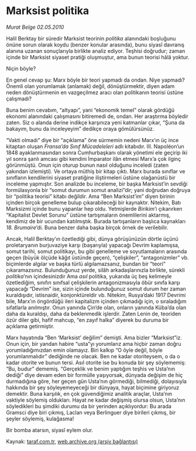# Marksist politika

*Murat Belge  02.05.2010*

<div class="yazi"><p>Halil Berktay bir süredir Marksist teorinin <i>politika</i> alanındaki boşluğunu önüne sorun olarak koydu (benzer konular arasında), bunu siyasî davranış alanına uzanan sonuçlarıyla birlikte analiz ediyor. Teşhisi doğrudur; zaman içinde bir Marksist siyaset pratiği oluşmuştur, ama bunun teorisi hâlâ yoktur.</p>
<p>Niçin böyle?</p>
<p>En genel cevap şu: Marx böyle bir teori yapmadı da ondan. Niye yapmadı? Önemli olan yorumlamak (anlamak) değil, dönüştürmektir, diyen adam neden dönüştürmenin en vazgeçilmez aracı olan politikanın teorisi üstüne çalışmadı?</p>
<p>Buna benim cevabım, “altyapı”, yani “ekonomik temel” olarak gördüğü ekonomi alanındaki çalışmasını bitiremedi de, ondan. Her araştırma böyledir zaten. Siz o alanda derine indikçe karşınıza yeni katmanlar çıkar, “Şuna da bakayım, bunu da inceleyeyim” dedikçe oraya gömülürsünüz.</p>
<p>“Vakti olmadı” diye bir “açıklama” öne sürmemin nedeni Marx’ın üç ince kitaptan oluşan <i>Fransa’da Sınıf Mücadeleleri</i> adlı kitabıdır. III. Napoléon’un 1848 ayaklanmasından sonra Cumhurbaşkanı olarak yönetimi ele geçirip iki yıl sonra şanlı amcası gibi kendini İmparator ilân etmesi Marx’a çok ilginç görünmüştü. Onun için oturup bunun nasıl olduğunu inceledi (zaten yakından izlemişti). Ve ortaya müthiş bir kitap çıktı. Marx burada sınıflar ve sınıfların kendilerini siyaset pratiğine iliştirmeleri üstüne olağanüstü bir inceleme yapmıştır. Son analizde bu inceleme, bir başka Marksist’in sevdiği formülasyonla bir “somut durumun somut analizi”dir; yani doğrudan doğruya bir “politika teorisi” kitabı değildir. Ama “Ben Marksist’im” diyen birinin içinden birçok genelleme bulup çıkarabileceği bir kaynaktır. Nitekim, Batı Marksizmi içinde bunu yapanlar hep oldu. Yetmişlerde <i>Birikim</i>’i çıkarırken “Kapitalist Devlet Sorunu” üstüne tartışmaların önemlilerini aktarmış, kendimiz de bir ucundan katılmıştık. Burada tartışanların başlıca kaynakları <i>18. Brumaire</i>’di. Buna benzer daha başka birçok örnek de verilebilir. </p>
<p>Ancak, Halil Berktay’ın özetlediği gibi, dünya görüşünüzün dörtle üçünü proletaryanın burjuvaziye karşı (başarıyla) yapacağı Devrim kaplamışsa, somut tarihi, somut politikayı, bu gibi genelleme ve soyutlamaların arasında geçen (büyük ölçüde kâğıt üstünde geçen), “çelişkiler”, “antagonizmler” vb. biçimlerde algılar ve başka türlü algılamazsanız, bundan bir “teori” çıkaramazsınız. Bulunduğunuz yerde, silâh arkadaşlarınızla birlikte, sürekli <i>politika</i>’nın içindesinizdir Ama <i>asıl </i>politika, yukarıda üç beş kelimeyle özetlediğim, sınıfın sınıfsal çelişkilerin antagonizmasıyla öbür sınıfa karşı yapacağı “Devrim” ise, sizin içinde bulunduğunuz somut durum her zaman kuraldışıdır, istisnaidir, konjonktüreldir vb. Nitekim, Rusya’daki 1917 Devrimi bile, Marx’ın öngördüğü ileri kapitalizm içinden çıkmadığı için, o sıraladığım sıfatlarla anılmıştır. Onun yanında Çin’de olan, onların yanında Küba’da olan daha da kuraldışı, daha da beklenmedik işlerdir. Zaten Lenin de, teoriden özür diler gibi, hafif mahcup, “en zayıf halka” diyerek bu duruma bir açıklama getirmiştir.</p>
<p>Marx hayatında “Ben ‘Marksist’ değilim” demişti. Ama bizler “Marksist”iz. Onun için, bir yandan habire “usta”yı yorumlarız ama hiçbir zaman doğru yorumladığımızdan emin olamayız. Biri kalkıp “O öyle değil, böyle yorumlanmalıdır” dediğinde ne olacak. Ben ne kadar otoriteysem, o da o kadar otorite ve bunun tersi. Asıl otorite ise bu konuda bir şey söylememiş: “Bu, budur” dememiş. “Gerçeklik ve benim yaptığım teşhis ve Usta’nın dediği” diye devam eden bir formülle yaşıyorsak, dünyada değişim de hiç durmadığına göre, her geçen gün Usta’nın görmediği, bilmediği, dolayısıyla hakkında bir şey söyleyemeyeceği bir dünyaya, hayat biçimine giriyoruz demektir. Buna karşılık, en çok güvendiğimiz analitik araçlar, Usta’nın vaktiyle söylemiş oldukları. Hayat ne kadar değişmiş olursa olsun, Usta’nın söyledikleri bu şimdiki durumu da bir yerinden açıklıyordur: Bu arada Gramsci diye biri çıkmış, Laclan veya Berlinguer diye birileri çıkmış, bir şeyler söylemiş, kulağasma!</p>
<p>Bir bomba atarsın, siyasî eylem olur.</p></div>

Kaynak: [taraf.com.tr](http://www.taraf.com.tr:80/murat-belge/makale-marksist-politika.htm), [web.archive.org (arşiv bağlantısı)](http://web.archive.org/web/20100504082047/http://www.taraf.com.tr:80/murat-belge/makale-marksist-politika.htm)
